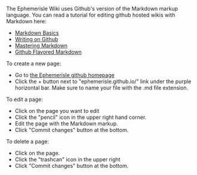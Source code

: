 The Ephemerisle Wiki uses Github's version of the Markdown markup language.  You can read a tutorial for editing github hosted wikis with Markdown here: 

* [Markdown Basics](https://help.github.com/articles/markdown-basics/)
* [Writing on Github](https://help.github.com/articles/writing-on-github/)
* [Mastering Markdown](https://guides.github.com/features/mastering-markdown/)
* [Github Flavored Markdown](https://help.github.com/articles/github-flavored-markdown/)

To create a new page: 

* Go to [the Ephemerisle github homepage](https://github.com/ephemerisle/ephemerisle.github.io)
* Click the + button next to "ephemerisle.github.io/" link under the purple horizontal bar. Make sure to name your file with the .md file extension.

To edit a page:

* Click on the page you want to edit
* Click the "pencil" icon in the upper right hand corner. 
* Edit the page with the Markdown markup. 
*  Click "Commit changes" button at the bottom.

To delete a page: 

* Click on the page. 
* Click the "trashcan" icon in the upper right
* Click "Commit changes" button at the bottom. 

